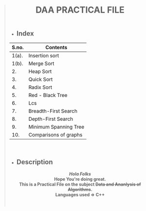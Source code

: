 > # **<div align="center">DAA PRACTICAL FILE</div>**
>
>```
>```
>
> - ## Index
><table>
><thead>
><tr>
>  <th>S.no.</th>
>  <th>Contents</th>
></tr>
></thead>
><tbody>
><tr>
>  <td>1(a).</td>
>  <td>Insertion sort</td>
></tr>
><tr>
> <td>1(b).</td>
>  <td>Merge Sort</td>
></tr>
><tr>
>  <td>2.</td>
>  <td>Heap Sort</td>
></tr>
><tr>
>  <td>3.</td>
>  <td>Quick Sort</td>
></tr>
><tr>
>  <td>4.</td>
>  <td>Radix Sort</td>
></tr>
><tr>
>  <td>5.</td>
>  <td>Red - Black Tree</td>
></tr>
><tr>
>  <td>6.</td>
>  <td>Lcs</td>
></tr>
><tr>
>  <td>7.</td>
>  <td>Breadth-First Search</td>
></tr>
><tr>
>  <td>8.</td>
>  <td>Depth-First Search</td>
></tr>
><tr>
>  <td>9.</td>
>  <td>Minimum Spanning Tree</td>
></tr>  
><tr>
>  <td>10.</td>
>  <td>Comparisons of graphs</td>
></tr>
></tbody>
></table>
>
><br>
>
> - ## Description
>
>**<div align="center">_Hola Folks_<br>
>Hope You're doing great.<br>
>This is a Practical File on the subject **~~Data and Ananlysis of Algorithms~~**. <br>
>Languages used => C++<br>
><br></div>**
>
>```
>```
